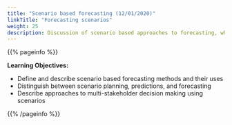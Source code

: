 ```yaml
---
title: "Scenario based forecasting (12/01/2020)"
linkTitle: "Forecasting scenarios"
weight: 25
description: Discussion of scenario based approaches to forecasting, which explore general classes of future outcomes to facilitate decision making.
---
```


{{% pageinfo %}}

**Learning Objectives:**
* Define and describe scenario based forecasting methods and their uses
* Distinguish between scenario planning, predictions, and forecasting
* Describe approaches to multi-stakeholder decision making using scenarios  

{{% /pageinfo %}}
